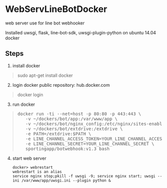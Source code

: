 # WebServLineBotDocker
web server use for line bot webhooker

Installed uwsgi, flask, line-bot-sdk, uwsgi-plugin-python on ubuntu 14.04 docker

## Steps
1. install docker
>    sudo apt-get install docker

2. login docker public repository: hub.docker.com
>    docker login

3. run docker
><pre>docker run -ti --net=host -p 80:80 -p 443:443 \
>    -v ~/dockers/bot/app:/var/www/app \
>    -v ~/dockers/bot/nginx_config:/etc/nginx/sites-enabled/ \
>    -v ~/dockers/bot/extdrive:/extdrive \
>    -e PATH=/extdrive:$PATH \
>    -e LINE_CHANNEL_ACCESS_TOKEN=YOUR_LINE_CHANNEL_ACCESS_TOKEN \
>    -e LINE_CHANNEL_SECRET=YOUR_LINE_CHANNEL_SECRET \
>    sportingapp/botwebhook:v1.3 bash</pre>
  
4. start web server

       docker> webrestart
       webrestart is an alias
       service nginx stop;pkill -f uwsgi -9; service nginx start; uwsgi --ini /var/www/app/uwsgi.ini --plugin python &
